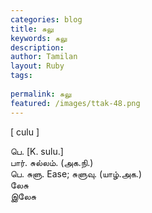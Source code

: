 ```yaml
---
categories: blog
title: சுலு
keywords: சுலு
description: 
author: Tamilan
layout: Ruby
tags: 
 
permalink: சுலு
featured: /images/ttak-48.png
---
```

  
[ culu ]  
  
பெ. [K. sulu.]  
பார். சுல்லம். (அக.நி.)  
பெ. சுளு. Ease; சுளுவு. (யாழ்.அக.)  
லேசு  
இலேசு